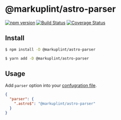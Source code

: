 # @markuplint/astro-parser

[![npm version](https://badge.fury.io/js/%40markuplint%2Fastro-parser.svg)](https://www.npmjs.com/package/@markuplint/astro-parser)
[![Build Status](https://travis-ci.org/markuplint/markuplint.svg?branch=main)](https://travis-ci.org/markuplint/markuplint)
[![Coverage Status](https://coveralls.io/repos/github/markuplint/markuplint/badge.svg?branch=main)](https://coveralls.io/github/markuplint/markuplint?branch=main)

## Install

```sh
$ npm install -D @markuplint/astro-parser

$ yarn add -D @markuplint/astro-parser
```

## Usage

Add `parser` option into your [confugration file](https://markuplint.dev/configuration#parser).

```json
{
  "parser": {
    ".astro$": "@markuplint/astro-parser"
  }
}
```
